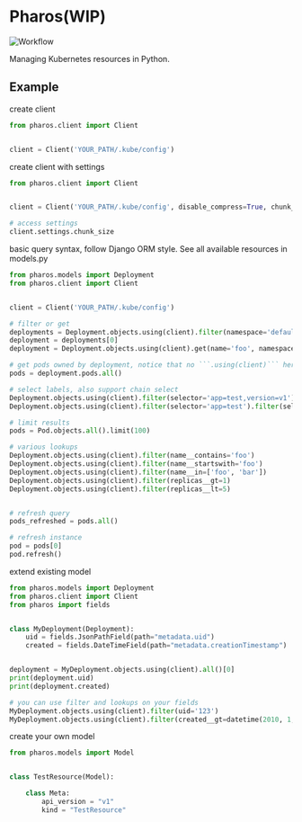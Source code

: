 # Pharos(WIP)

![Workflow](https://github.com/Yiling-J/pharos/actions/workflows/main.yaml/badge.svg)

Managing Kubernetes resources in Python.


## Example

create client

```python
from pharos.client import Client


client = Client('YOUR_PATH/.kube/config')
```

create client with settings

```python
from pharos.client import Client


client = Client('YOUR_PATH/.kube/config', disable_compress=True, chunk_size=500)

# access settings
client.settings.chunk_size

```
basic query syntax, follow Django ORM style. See all available resources in models.py

```python
from pharos.models import Deployment
from pharos.client import Client


client = Client('YOUR_PATH/.kube/config')

# filter or get
deployments = Deployment.objects.using(client).filter(namespace='default')
deployment = deployments[0]
deployment = Deployment.objects.using(client).get(name='foo', namespace='default')

# get pods owned by deployment, notice that no ```.using(client)``` here
pods = deployment.pods.all()

# select labels, also support chain select
Deployment.objects.using(client).filter(selector='app=test,version=v1')
Deployment.objects.using(client).filter(selector='app=test').filter(selector='version=v1')

# limit results
pods = Pod.objects.all().limit(100)

# various lookups
Deployment.objects.using(client).filter(name__contains='foo')
Deployment.objects.using(client).filter(name__startswith='foo')
Deployment.objects.using(client).filter(name__in=['foo', 'bar'])
Deployment.objects.using(client).filter(replicas__gt=1)
Deployment.objects.using(client).filter(replicas__lt=5)


# refresh query
pods_refreshed = pods.all()

# refresh instance
pod = pods[0]
pod.refresh()

```

extend existing model

```python
from pharos.models import Deployment
from pharos.client import Client
from pharos import fields


class MyDeployment(Deployment):
    uid = fields.JsonPathField(path="metadata.uid")
    created = fields.DateTimeField(path="metadata.creationTimestamp")


deployment = MyDeployment.objects.using(client).all()[0]
print(deployment.uid)
print(deployment.created)

# you can use filter and lookups on your fields
MyDeployment.objects.using(client).filter(uid='123')
MyDeployment.objects.using(client).filter(created__gt=datetime(2010, 1, 1, tzinfo=timezone.utc))

```

create your own model

```python
from pharos.models import Model


class TestResource(Model):

    class Meta:
        api_version = "v1"
        kind = "TestResource"

```
